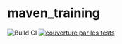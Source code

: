 # maven_training

![Build CI](https://github.com/athmaneHafsi/maven_training/actions/workflows/build.yml/badge.svg?event=push)
[![couverture par les tests ](https://codecov.io/gh/athmaneHafsi/maven_training/branch/main/graph/badge.svg?token=1ZTTOVSNFI)](https://codecov.io/gh/athmaneHafsi/maven_training)
